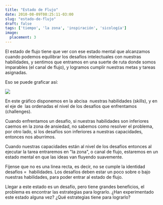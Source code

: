 ```yaml
---
title: "Estado de Flujo"
date: 2010-08-09T08:25:11-03:00
slug: "estado-de-flujo"
draft: false
tags: ['tiempo', 'la zona', 'inspiración', 'sicología']
image:
  placement: 3
---
```


El estado de flujo tiene que ver con ese estado mental que alcanzamos
cuando podemos equilibrar los desafíos intelectuales con nuestras
habilidades, y sentimos que entramos en una suerte de ruta donde somos
imparables (el canal de flujo), y logramos cumplir nuestras metas y
tareas asignadas.

Eso se puede graficar así:

![](https://d2dspjyoh5c79p.cloudfront.net/3356928e-303d-11e8-a030-2b5831f8ecb5-aa9f18b7)

En este gráfico disponemos en la abcisa  nuestras habilidades (skills),
y en el eje de  las ordenadas el nivel de los desafíos que enfrentamos
(challenges).

Cuando enfrentamos un desafío, si nuestras habilidades son inferiores
caemos en la zona de ansiedad, no sabemos como resolver el problema, por
otro lado, si los desafíos son inferiores a nuestras capacidades,
entonces nos aburrimos.

Cuando nuestras capacidades están al nivel de los desafíos entonces al
ejecutar la tarea entraremos en "la zona", o canal de flujo, estaremos
en un estado mental en que las ideas van fluyendo suavemente.

Fíjense que no es una linea recta, es decir, no se cumple la identidad
desafios =  habilidades. Los desafíos deben estar un poco sobre o bajo
nuestras habilidades, para poder entrar al estado de flujo.

Llegar a este estado es un desafío, pero tiene grandes beneficios, el
problema es encontrar las estrategias para lograrlo. ¿Han experimentado
este estado alguna vez? ¿Qué estrategias tiene para lograrlo?
